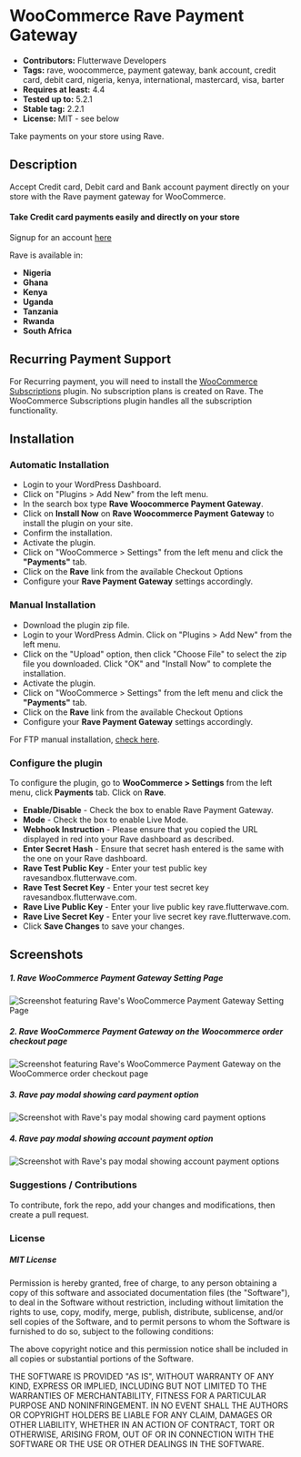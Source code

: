 # WooCommerce Rave Payment Gateway

 - **Contributors:** Flutterwave Developers
 - **Tags:** rave, woocommerce, payment gateway, bank account, credit card, debit card, nigeria, kenya, international, mastercard, visa, barter
 - **Requires at least:** 4.4
 - **Tested up to:** 5.2.1
 - **Stable tag:** 2.2.1
 - **License:** MIT - see below

Take payments on your store using Rave.



## Description


Accept Credit card, Debit card and Bank account payment directly on your store with the Rave payment gateway for WooCommerce.

#### Take Credit card payments easily and directly on your store

Signup for an account [here](https://rave.flutterwave.com)

Rave is available in:

* __Nigeria__
* __Ghana__
* __Kenya__
* __Uganda__
* __Tanzania__
* __Rwanda__
* __South Africa__


## Recurring Payment Support
For Recurring payment, you will need to install the [WooCommerce Subscriptions](https://woocommerce.com/products/woocommerce-subscriptions/) plugin. No subscription plans is created on Rave. The WooCommerce Subscriptions plugin handles all the subscription functionality.



## Installation


### Automatic Installation
*   Login to your WordPress Dashboard.
*   Click on "Plugins > Add New" from the left menu.
*   In the search box type __Rave Woocommerce Payment Gateway__.
*   Click on __Install Now__ on __Rave Woocommerce Payment Gateway__ to install the plugin on your site.
*   Confirm the installation.
*   Activate the plugin.
*   Click on "WooCommerce > Settings" from the left menu and click the __"Payments"__ tab.
*   Click on the __Rave__ link from the available Checkout Options
*   Configure your __Rave Payment Gateway__ settings accordingly.


### Manual Installation
*  Download the plugin zip file.
*  Login to your WordPress Admin. Click on "Plugins > Add New" from the left menu.
*  Click on the "Upload" option, then click "Choose File" to select the zip file you downloaded. Click "OK" and "Install Now" to complete the installation.
*  Activate the plugin.
*  Click on "WooCommerce > Settings" from the left menu and click the __"Payments"__ tab.
*  Click on the __Rave__ link from the available Checkout Options
*  Configure your __Rave Payment Gateway__ settings accordingly.

For FTP manual installation, [check here](http://codex.wordpress.org/Managing_Plugins#Manual_Plugin_Installation).



### Configure the plugin
To configure the plugin, go to __WooCommerce > Settings__ from the left menu, click __Payments__ tab. Click on __Rave__.

* __Enable/Disable__ - Check the box to enable Rave Payment Gateway.
* __Mode__ - Check the box to enable Live Mode.
* __Webhook Instruction__ - Please ensure that you copied the URL displayed in red into your Rave dashboard as described.
* __Enter Secret Hash__ - Ensure that secret hash entered is the same with the one on your Rave dashboard.
* __Rave Test Public Key__ - Enter your test public key ravesandbox.flutterwave.com.
* __Rave Test Secret Key__ - Enter your test secret key ravesandbox.flutterwave.com.
* __Rave Live Public Key__ - Enter your live public key rave.flutterwave.com.
* __Rave Live Secret Key__ - Enter your live secret key rave.flutterwave.com.
* Click __Save Changes__ to save your changes.



## Screenshots

##### 1. Rave WooCommerce Payment Gateway Setting Page
![Screenshot featuring Rave's WooCommerce Payment Gateway Setting Page](assets/img/screen1.PNG)


##### 2. Rave WooCommerce Payment Gateway on the Woocommerce order checkout page
![Screenshot featuring Rave's WooCommerce Payment Gateway on the WooCommerce order checkout page](https://cloud.githubusercontent.com/assets/8383666/21472783/a87138de-cae9-11e6-9330-4550c45a028c.png)


##### 3. Rave pay modal showing card payment option
![Screenshot with Rave's pay modal showing card payment options](assets/img/screen2.PNG)


##### 4. Rave pay modal showing account payment option
![Screenshot with Rave's pay modal showing account payment options](assets/img/screen3.PNG)



### Suggestions / Contributions

To contribute, fork the repo, add your changes and modifications, then create a pull request.


### License

##### MIT License

Permission is hereby granted, free of charge, to any person obtaining a copy
of this software and associated documentation files (the "Software"), to deal
in the Software without restriction, including without limitation the rights
to use, copy, modify, merge, publish, distribute, sublicense, and/or sell
copies of the Software, and to permit persons to whom the Software is
furnished to do so, subject to the following conditions:

The above copyright notice and this permission notice shall be included in all
copies or substantial portions of the Software.

THE SOFTWARE IS PROVIDED "AS IS", WITHOUT WARRANTY OF ANY KIND, EXPRESS OR
IMPLIED, INCLUDING BUT NOT LIMITED TO THE WARRANTIES OF MERCHANTABILITY,
FITNESS FOR A PARTICULAR PURPOSE AND NONINFRINGEMENT. IN NO EVENT SHALL THE
AUTHORS OR COPYRIGHT HOLDERS BE LIABLE FOR ANY CLAIM, DAMAGES OR OTHER
LIABILITY, WHETHER IN AN ACTION OF CONTRACT, TORT OR OTHERWISE, ARISING FROM,
OUT OF OR IN CONNECTION WITH THE SOFTWARE OR THE USE OR OTHER DEALINGS IN THE
SOFTWARE.

